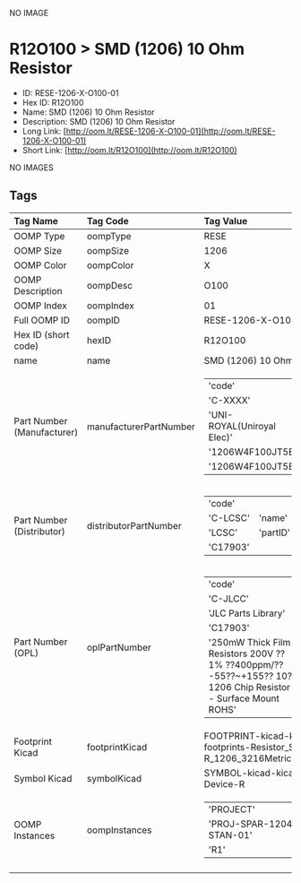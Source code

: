 


  
NO IMAGE  
# R12O100 > SMD (1206) 10 Ohm Resistor

- ID: RESE-1206-X-O100-01
- Hex ID: R12O100
- Name: SMD (1206) 10 Ohm Resistor
- Description: SMD (1206) 10 Ohm Resistor
- Long Link: [http://oom.lt/RESE-1206-X-O100-01](http://oom.lt/RESE-1206-X-O100-01)
- Short Link: [http://oom.lt/R12O100](http://oom.lt/R12O100)
  
NO IMAGES  
## Tags
  

|Tag Name|Tag Code|Tag Value|
| :--- | :--- | :--- |
|OOMP Type|oompType|RESE|
|OOMP Size|oompSize|1206|
|OOMP Color|oompColor|X|
|OOMP Description|oompDesc|O100|
|OOMP Index|oompIndex|01|
|Full OOMP ID|oompID|RESE-1206-X-O100-01|
|Hex ID (short code)|hexID|R12O100|
|name|name|SMD (1206) 10 Ohm Resistor|
|Part Number (Manufacturer)|manufacturerPartNumber|<table><tr><td>'code'</td></tr><tr><td> 'C-XXXX'</td><td> 'name'</td></tr><tr><td> 'UNI-ROYAL(Uniroyal Elec)'</td><td> 'partID'</td></tr><tr><td> '1206W4F100JT5E'</td><td> 'partName'</td></tr><tr><td> '1206W4F100JT5E'</td></tr></table>|
|Part Number (Distributor)|distributorPartNumber|<table><tr><td>'code'</td></tr><tr><td> 'C-LCSC'</td><td> 'name'</td></tr><tr><td> 'LCSC'</td><td> 'partID'</td></tr><tr><td> 'C17903'</td></tr></table>|
|Part Number (OPL)|oplPartNumber|<table><tr><td>'code'</td></tr><tr><td> 'C-JLCC'</td><td> 'name'</td></tr><tr><td> 'JLC Parts Library'</td><td> 'partID'</td></tr><tr><td> 'C17903'</td><td> 'partName'</td></tr><tr><td> '250mW Thick Film Resistors 200V ??1% ??400ppm/?? -55??~+155?? 10?? 1206  Chip Resistor - Surface Mount ROHS'</td></tr></table>|
|Footprint Kicad|footprintKicad|FOOTPRINT-kicad-kicad-footprints-Resistor_SMD-R_1206_3216Metric|
|Symbol Kicad|symbolKicad|SYMBOL-kicad-kicad-symbols-Device-R|
|OOMP Instances|oompInstances|<table><tr><td>'PROJECT'</td></tr><tr><td> 'PROJ-SPAR-12040-STAN-01'</td><td> 'ID'</td></tr><tr><td> 'R1'</td></tr></table>|
||||

